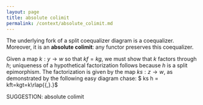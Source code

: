 ```yaml
---
layout: page
title: absolute colimit
permalink: /context/absolute_colimit.md
---
```


The underlying fork of a split coequalizer diagram is a coequalizer. Moreover, it is an **absolute colimit**: any functor preserves this coequalizer.


Given a map $k : y \to w$ so that $kf=kg$, we must show that $k$ factors through $h$; uniqueness of a hypothetical factorization follows because $h$ is a split epimorphism. The factorization is given by the map $ks : z \to w$, as demonstrated by the following easy diagram chase:
$ ks h = kft=kgt=k\rlap{{\,}.}$

SUGGESTION: absolute colimit